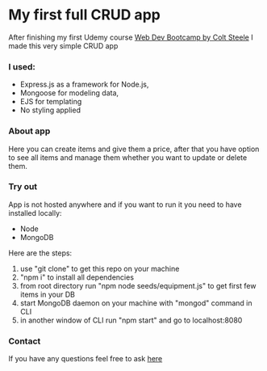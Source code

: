 # My first full CRUD app

After finishing my first Udemy course [Web Dev Bootcamp by Colt Steele](https://www.udemy.com/share/101W923@ffVioDWE0kJsW8w3tOPqJm6S-nZ_5A6JZvZVPXwSb3lfBxMktZKwSc5xWaNeT-aZLw==/)
I made this very simple CRUD app

### I used:

- Express.js as a framework for Node.js,
- Mongoose for modeling data,
- EJS for templating
- No styling applied

### About app

Here you can create items and give them a price, after that you have option to see all items and manage them whether you want to update or delete them.

### Try out

App is not hosted anywhere and if you want to run it you need to have installed locally:

- Node
- MongoDB

Here are the steps:

1. use "git clone" to get this repo on your machine
1. "npm i" to install all dependencies
1. from root directory run "npm node seeds/equipment.js" to get first few items in your DB
1. start MongoDB daemon on your machine with "mongod" command in CLI
1. in another window of CLI run "npm start" and go to localhost:8080

### Contact

If you have any questions feel free to ask [here](https://www.weblifesupport.com/)
